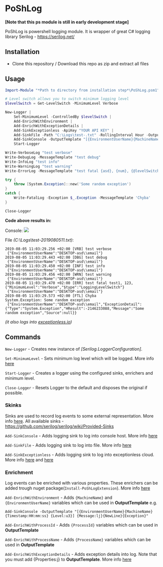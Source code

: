 # PoShLog

**[Note that this ps module is still in early development stage]**

PoShLog is powershell logging module. It is wrapper of great C# logging library Serilog - https://serilog.net/

## Installation

* Clone this repository / Download this repo as zip and extract all files

## Usage

```ps1
Import-Module "*Path to directory from installation step*\PoShLog.psm1" -Force

# Level switch allows you to switch minimum logging level
$levelSwitch = Get-LevelSwitch -MinimumLevel Verbose

New-Logger |
	Set-MinimumLevel -ControlledBy $levelSwitch |
	Add-EnrichWithEnvironment |
	Add-EnrichWithExceptionDetails |
	Add-SinkExceptionless -ApiKey "YOUR API KEY" |
	Add-SinkFile -Path "C:\Logs\test-.txt" -RollingInterval Hour -OutputTemplate '{Timestamp:yyyy-MM-dd HH:mm:ss.fff zzz} [{Level:u3}] {Message:lj}{NewLine}{Exception} {Properties:j}{NewLine}' |
	Add-SinkConsole -OutputTemplate "[{EnvironmentUserName}{MachineName} {Timestamp:HH:mm:ss} {Level:u3}] {Message:lj}{NewLine}{Exception}" -RestrictedToMinimumLevel Verbose | 
	Start-Logger

Write-VerboseLog "test verbose"
Write-DebugLog -MessageTemplate "test debug"
Write-InfoLog "test info"
Write-WarningLog "test warning"
Write-ErrorLog -MessageTemplate "test fatal {asd}, {num}, {@levelSwitch}" -PropertyValues "test1", 123, $levelSwitch

try {
	throw [System.Exception]::new('Some random exception')
}
catch {
	Write-FatalLog -Exception $_.Exception -MessageTemplate 'Chyba'
}

Close-Logger
```

**Code above results in:**

Console:
<img src="https://github.com/TomasBouda/PoShLog/blob/master/images/PoShLog_example.png">

File *(C:\Logs\test-2019080511.txt)*:
```log
2019-08-05 11:03:29.256 +02:00 [VRB] test verbose
 {"EnvironmentUserName":"DESKTOP-asd\\email"}
2019-08-05 11:03:29.443 +02:00 [DBG] test debug
 {"EnvironmentUserName":"DESKTOP-asd\\email"}
2019-08-05 11:03:29.450 +02:00 [INF] test info
 {"EnvironmentUserName":"DESKTOP-asd\\email"}
2019-08-05 11:03:29.456 +02:00 [WRN] test warning
 {"EnvironmentUserName":"DESKTOP-asd\\email"}
2019-08-05 11:03:29.470 +02:00 [ERR] test fatal test1, 123, {"MinimumLevel":"Verbose","$type":"LoggingLevelSwitch"}
 {"EnvironmentUserName":"DESKTOP-asd\\email"}
2019-08-05 11:03:29.573 +02:00 [FTL] Chyba
System.Exception: Some random exception
 {"EnvironmentUserName":"DESKTOP-asd\\email","ExceptionDetail":{"Type":"System.Exception","HResult":-2146233088,"Message":"Some random exception","Source":null}}
 ```
*(it also logs into [exceptionless.io](https://be.exceptionless.io))*

## Commands

`New-Logger` - Creates new instance of *[Serilog.LoggerConfiguration]*.

`Set-MinimumLevel` - Sets minimum log level which will be logged. More info [here](https://github.com/serilog/serilog/wiki/Writing-Log-Events)

`Start-Logger` - Creates a logger using the configured sinks, enrichers and minimum level.

`Close-Logger` - Resets Logger to the default and disposes the original if possible.

### Skinks

Sinks are used to record log events to some external representation. More info [here](https://github.com/serilog/serilog/wiki/Configuration-Basics). All available sinks - https://github.com/serilog/serilog/wiki/Provided-Sinks

`Add-SinkConsole` - Adds logging sink to log into console host. More info [here](https://github.com/serilog/serilog-sinks-console)

`Add-SinkFile` - Adds logging sink to log into file. More info [here](https://github.com/serilog/serilog-sinks-file)

`Add-SinkExceptionless` - Adds logging sink to log into exceptionless cloud. More info [here](https://github.com/serilog/serilog-sinks-exceptionless) and [here](https://exceptionless.com/)

### Enrichment

Log events can be enriched with various properties. These enrichers can be added trough nuget package(`Install-PoShLogExtension`). More info [here](https://github.com/serilog/serilog/wiki/Enrichment)

`Add-EnrichWithEnvironment` - Adds `{MachineName}` and `{EnvironmentUserName}` variables which can be used in **OutputTemplate** 
e.g. 
```
Add-SinkConsole -OutputTemplate "[{EnvironmentUserName}{MachineName} {Timestamp:HH:mm:ss} {Level:u3}] {Message:lj}{NewLine}{Exception}"
```

`Add-EnrichWithProcessId` - Adds `{ProcessId}` variables which can be used in **OutputTemplate**

`Add-EnrichWithProcessName` - Adds `{ProcessName}` variables which can be used in **OutputTemplate**

`Add-EnrichWithExceptionDetails` - Adds exception details into log. Note that you must add {Properties:j} to **OutputTemplate**. More info [here](https://github.com/RehanSaeed/Serilog.Exceptions)
